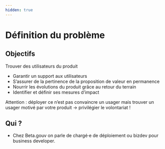 ```yaml
---
hidden: true
---
```


# Définition du problème

## **Objectifs**

Trouver des utilisateurs du produit

* Garantir un support aux utilisateurs
* S’assurer de la pertinence de la proposition de valeur en permanence
* Nourrir les évolutions du produit grâce au retour du terrain
* Identifier et définir ses mesures d’impact

Attention : déployer ce n’est pas convaincre un usager mais trouver un usager motivé par votre produit → privilégier le volontariat !

## **Qui ?**

* Chez Beta.gouv on parle de chargé·e de déploiement ou bizdev pour business developer.

